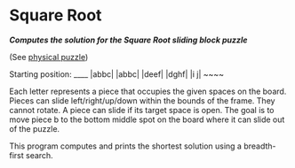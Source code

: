 # Square Root
***Computes the solution for the Square Root sliding block puzzle***

(See [physical puzzle](http://squarerootgames.com/puzzles.html))

Starting position:
     ____
    |abbc|
    |abbc|
    |deef|
    |dghf|
    |i  j|
     ~~~~

Each letter represents a piece that occupies the given spaces on the board.
Pieces can slide left/right/up/down within the bounds of the frame. They cannot
rotate. A piece can slide if its target space is open. The goal is to move piece b
to the bottom middle spot on the board where it can slide out of the puzzle.

This program computes and prints the shortest solution using a breadth-first search.
